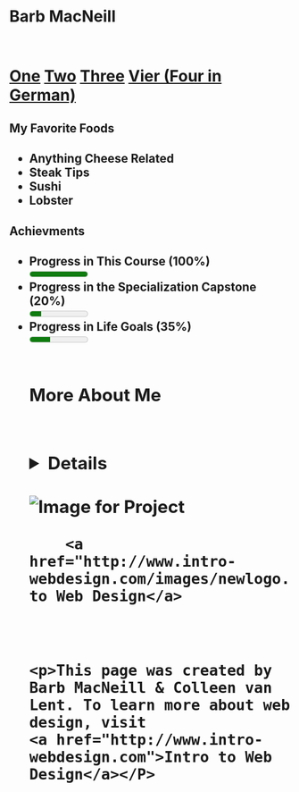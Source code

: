 <!doctype html>
<html lang= "en">
<head>
	<meta charset="utf-8">
	<meta name="author" content="Barb">
	<title>Final Project</title>
	<h1>Barb MacNeill<h1>
</head>
<br>
     <a href="link1.html">One</a> <a href="link2.html">Two</a> <a href="link3.html">Three</a> <a href="Vier.html">Vier (Four in German)</a>
<br>
<body>
	<h2>My Favorite Foods<h2>
		<ul>
			<li>Anything Cheese Related</li>
			<li>Steak Tips</li>
			<li>Sushi</li>
			<li>Lobster</li>
		</ul>
	<h2> Achievments <h2>
		<ul>
		    	<li> Progress in This Course (100%)</li><meter min="0" max="100" value="100">100%</meter><br> 
		   	<li>Progress in the Specialization Capstone (20%)</li><meter min="0" max="100" value="20">20%</meter><br> 
			<li>Progress in Life Goals (35%)</li><meter min="0" max="100" value="35">35%</meter><br> 
<br>
	<h2>More About Me<h2>
<br>
		<details>I grew up in Sudbury, MA and now live in Manchester, NH with my dog, Tommy</details>

<br>

<footer>
	<img src ="http://www.intro-webdesign.com/images/newlogo.png"
	alt ="Image for Project">
<br>
	
        <a href="http://www.intro-webdesign.com/images/newlogo.png">Intro to Web Design</a>
<br>
	
	<p>This page was created by Barb MacNeill & Colleen van Lent. To learn more about web design, visit
	<a href="http://www.intro-webdesign.com">Intro to Web Design</a></P>

